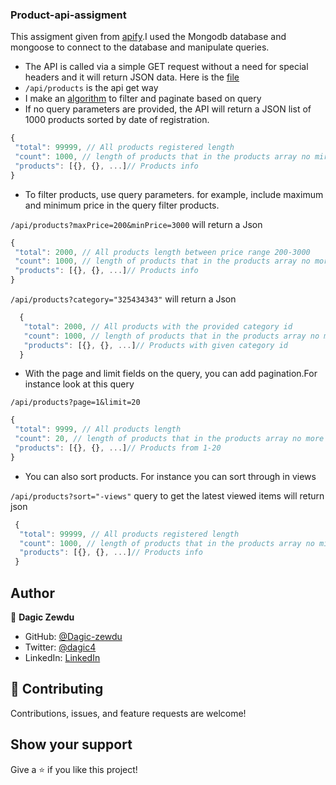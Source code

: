 ### Product-api-assigment

 This assigment given from [apify](https://apify.notion.site/Web-Automation-Dev-Home-assignment-public-f9be3a1c6b9543b29e5bccb9d9382a9c).I used the Mongodb database and mongoose to connect to the database and manipulate queries.

   * The API is called via a simple GET request without a need for special headers and it will return JSON data. Here is the [file](https://github.com/Dagic-zewdu/product-api-assigment/blob/main/controllers/products/index.js)
   * `/api/products` is the api get way
   * I make an [algorithm](https://github.com/Dagic-zewdu/product-api-assigment/blob/main/apiQuery/index.js) to filter and paginate based on query
   * If no query parameters are provided, the API will return a JSON list of 1000 products sorted by date of registration.
   
   ```js
   {
    "total": 99999, // All products registered length
    "count": 1000, // length of products that in the products array no mire than 1000 
    "products": [{}, {}, ...]// Products info
   }
   ```
   * To filter products, use query parameters.  for example, include maximum and minimum price in the query filter products.

   `/api/products?maxPrice=200&minPrice=3000` will return a Json

   ```js
   {
    "total": 2000, // All products length between price range 200-3000 
    "count": 1000, // length of products that in the products array no more than 1000  
    "products": [{}, {}, ...]// Products info
   }
   ```

   `/api/products?category="325434343"` will return a Json
 
 ```js
   {
    "total": 2000, // All products with the provided category id 
    "count": 1000, // length of products that in the products array no more than 1000  
    "products": [{}, {}, ...]// Products with given category id
   }
   ```
   * With the page and limit fields on the query, you can add pagination.For instance look at this query

   `/api/products?page=1&limit=20`
   ```js
   {
    "total": 9999, // All products length 
    "count": 20, // length of products that in the products array no more than 20 because it is specified on the limit  
    "products": [{}, {}, ...]// Products from 1-20
   }
   ```

  * You can also sort products. For instance you can sort through in views

   `/api/products?sort="-views"` query to get the latest viewed items will return json
   
  ```js
   {
    "total": 99999, // All products registered length
    "count": 1000, // length of products that in the products array no mire than 1000 
    "products": [{}, {}, ...]// Products info
   }
   ```
## Author

👤 **Dagic Zewdu**

- GitHub: [@Dagic-zewdu](https://github.com/Dagic-zewdu)
- Twitter: [@dagic4](https://twitter.com/dagic4)
- LinkedIn: [LinkedIn](https://www.linkedin.com/in/dagic-zewdu/)

## 🤝 Contributing

Contributions, issues, and feature requests are welcome!

## Show your support

Give a ⭐️ if you like this project!